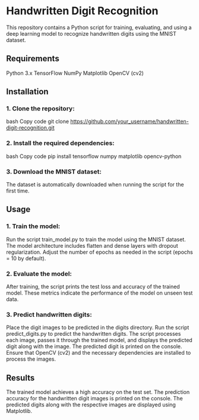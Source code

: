 # Handwritten Digit Recognition
This repository contains a Python script for training, evaluating, and using a deep learning model to recognize handwritten digits using the MNIST dataset.

## Requirements
Python 3.x
TensorFlow
NumPy
Matplotlib
OpenCV (cv2)
## Installation
### 1. Clone the repository:
bash
Copy code
git clone https://github.com/your_username/handwritten-digit-recognition.git
### 2. Install the required dependencies:
bash
Copy code
pip install tensorflow numpy matplotlib opencv-python
### 3. Download the MNIST dataset:
The dataset is automatically downloaded when running the script for the first time.

## Usage
### 1. Train the model:
Run the script train_model.py to train the model using the MNIST dataset.
The model architecture includes flatten and dense layers with dropout regularization.
Adjust the number of epochs as needed in the script (epochs = 10 by default).

### 2. Evaluate the model:
After training, the script prints the test loss and accuracy of the trained model.
These metrics indicate the performance of the model on unseen test data.

### 3. Predict handwritten digits:
Place the digit images to be predicted in the digits directory.
Run the script predict_digits.py to predict the handwritten digits.
The script processes each image, passes it through the trained model, and displays the predicted digit along with the image.
The predicted digit is printed on the console.
Ensure that OpenCV (cv2) and the necessary dependencies are installed to process the images.

## Results
The trained model achieves a high accuracy on the test set.
The prediction accuracy for the handwritten digit images is printed on the console.
The predicted digits along with the respective images are displayed using Matplotlib.
